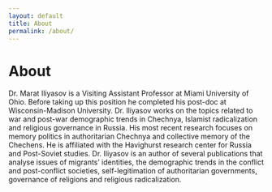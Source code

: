 ```yaml
---
layout: default
title: About
permalink: /about/
---
```

# About 

Dr. Marat Iliyasov is a Visiting Assistant Professor at Miami University of Ohio. Before taking up this position he completed his post-doc at Wisconsin-Madison University. Dr. Iliyasov works on the topics related to war and post-war demographic trends in Chechnya, Islamist radicalization and religious governance in Russia. His most recent research focuses on memory politics in authoritarian Chechnya and collective memory of the Chechens. He is affiliated with the Havighurst research center for Russia and Post-Soviet studies. Dr. Iliyasov is an author of several publications that analyse issues of migrants’ identities, the demographic trends in the conflict and post-conflict societies, self-legitimation of authoritarian governments, governance of religions and religious radicalization. 
